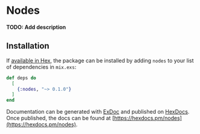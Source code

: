 # Nodes

**TODO: Add description**

## Installation

If [available in Hex](https://hex.pm/docs/publish), the package can be installed
by adding `nodes` to your list of dependencies in `mix.exs`:

```elixir
def deps do
  [
    {:nodes, "~> 0.1.0"}
  ]
end
```

Documentation can be generated with [ExDoc](https://github.com/elixir-lang/ex_doc)
and published on [HexDocs](https://hexdocs.pm). Once published, the docs can
be found at [https://hexdocs.pm/nodes](https://hexdocs.pm/nodes).

